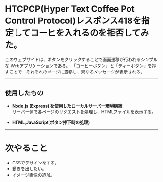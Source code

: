 # HTCPCP(Hyper Text Coffee Pot Control Protocol)レスポンス418を指定してコーヒを入れるのを拒否してみた。

このウェブサイトは、ボタンをクリックすることで画面遷移が行われるシンプルな Webアプリケーションである。
「コーヒーボタン」と「ティーボタン」を押すことで、それぞれのページに遷移し、異なるメッセージが表示される。

---

## 使用したもの
- **Node.js (Express) を使用したローカルサーバー環境構築**  
  サーバー側で各ページのリクエストを処理し、HTMLファイルを表示する。 

- **HTML,JavaScript(ボタン押下時の処理)**

---

# 次やること
- CSSでデザインをする。
- 動きを出したい。
- イメージ画像の追加。

